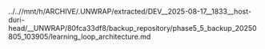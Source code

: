 ../..//mnt/h/ARCHIVE/.UNWRAP/extracted/DEV__2025-08-17__1833__host-duri-head/__UNWRAP/80fca33df8/backup_repository/phase5_5_backup_20250805_103905/learning_loop_architecture.md